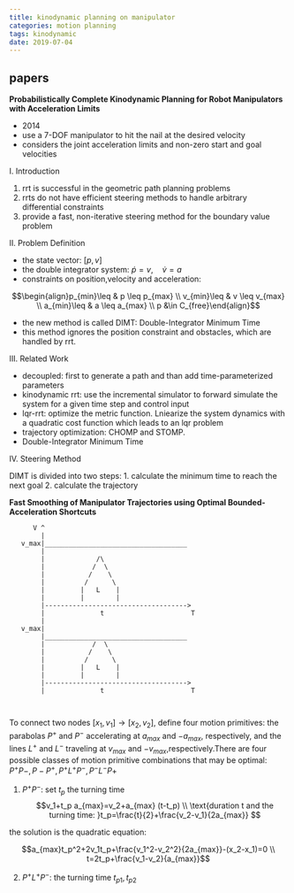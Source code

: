 ```yaml
---
title: kinodynamic planning on manipulator
categories: motion planning
tags: kinodynamic
date: 2019-07-04
---
```


## papers

**Probabilistically Complete Kinodynamic Planning for Robot Manipulators with Acceleration Limits**

- 2014
- use a 7-DOF manipulator to hit the nail at the desired velocity
- considers the joint acceleration limits and non-zero start and goal velocities


I. Introduction

1. rrt is successful in the geometric path planning problems
2. rrts do not have efficient steering methods to handle arbitrary differential constraints
3. provide a fast, non-iterative steering method for the boundary value problem

II. Problem Definition

- the state vector: $[p,v]$
- the double integrator system:     $\dot p=v,\quad \dot v =a$
- constraints on position,velocity and acceleration:

$$\begin{align}p_{min}\leq & p \leq p_{max} \\
v_{min}\leq & v \leq v_{max}  \\
a_{min}\leq & a \leq a_{max}    \\
p &\in C_{free}\end{align}$$

- the new method is called  DIMT: Double-Integrator Minimum Time
- this method ignores the position constraint and obstacles, which are handled by rrt.

III. Related Work

- decoupled: first to generate a path and than add time-parameterized parameters
- kinodynamic rrt: use the incremental simulator to forward simulate the system for a given time step and control input
- lqr-rrt: optimize the metric function. Lniearize the system dynamics with a quadratic cost function which leads to an lqr problem 
- trajectory optimization: CHOMP and STOMP.
- Double-Integrator Minimum Time

IV. Steering Method

DIMT is divided into two steps:
    1. calculate the minimum time to reach the next goal 
    2. calculate the trajectory 


**Fast Smoothing of Manipulator Trajectories using Optimal Bounded-Acceleration Shortcuts**

```
      V ^
        |
   v_max|____________________________________
        |
        |             /\
        |            /  \
        |           /    \
        |          /      \
        |         |   L    | 
        |         |        |
        |------------------------------------>
        |              t                      T
        |
   v_max|
        |____________________________________
        |            /  \
        |           /    \
        |          /      \
        |         |   L    | 
        |         |        |
        |------------------------------------>
        |              t                      T



```
To connect two nodes $[x_1,v_1]\rightarrow[x_2,v_2]$, define four motion primitives: the parabolas $P^+$ and $P^-$ accelerating at $a_{max}$ and $-a_{max}$, respectively, and the lines $L^+$ and $L^-$ traveling at $v_{max}$ and $-v_{max}$,respectively.There are four possible classes of motion primitive combinations that may be optimal: $P^+P-, P-P^+,P^+L^+P^-,P^-L^-P+$

1. $P^+P^-$: set $t_p$ the turning time
$$v_1+t_p a_{max}=v_2+a_{max} (t-t_p)   \\
\text{duration t and the turning time: }t_p=\frac{t}{2}+\frac{v_2-v_1}{2a_{max}}   $$

the solution is the quadratic equation:

$$a_{max}t_p^2+2v_1t_p+\frac{v_1^2-v_2^2}{2a_{max}}-(x_2-x_1)=0 \\
t=2t_p+\frac{v_1-v_2}{a_{max}}$$

2. $P^+L^+P^-$: the turning time $t_{p1},t_{p2}$